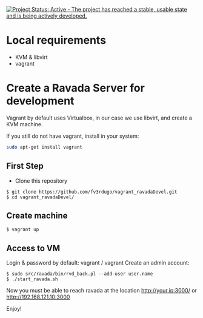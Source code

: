 [![Project Status: Active - The project has reached a stable, usable state and is being actively developed.](http://www.repostatus.org/badges/latest/active.svg)](http://www.repostatus.org/#active)
# Local requirements
- KVM & libvirt 
- vagrant

# Create a Ravada Server for development

Vagrant by default uses Virtualbox, in our case we use libvirt, and create a KVM machine.

If you still do not have vagrant, install in your system:
```bash
sudo apt-get install vagrant
```

## First Step
- Clone this repository
```
$ git clone https://github.com/fv3rdugo/vagrant_ravadaDevel.git
$ cd vagrant_ravadaDevel/
```

## Create machine
```
$ vagrant up
```

## Access to VM
Login & password by default: vagrant / vagrant
Create an admin account:
```
$ sudo src/ravada/bin/rvd_back.pl --add-user user.name
$ ./start_ravada.sh

```
Now you must be able to reach ravada at the location http://your.ip:3000/ or http://192.168.121.10:3000

Enjoy!
